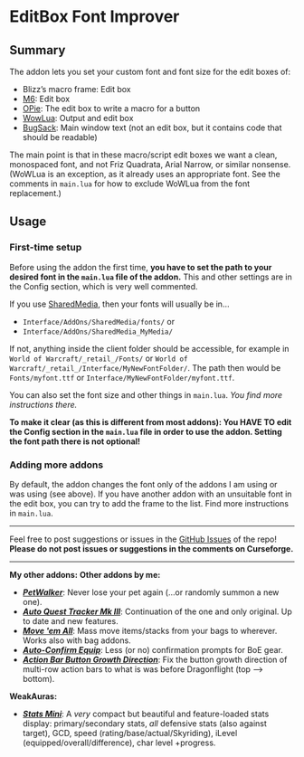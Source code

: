 # EditBox Font Improver

## Summary

The addon lets you set your custom font and font size for the edit boxes of:

- Blizz’s macro frame: Edit box
- [M6](https://www.curseforge.com/wow/addons/m6x): Edit box
- [OPie](https://www.curseforge.com/wow/addons/opie): The edit box to write a macro for a button
- [WowLua](https://www.wowinterface.com/downloads/info7366-WowLua.html): Output and edit box
- [BugSack](https://www.curseforge.com/wow/addons/bugsack): Main window text (not an edit box, but it contains code that should be readable)

The main point is that in these macro/script edit boxes we want a clean, monospaced font, and not Friz Quadrata, Arial Narrow, or similar nonsense. (WoWLua is an exception, as it already uses an appropriate font. See the comments in `main.lua` for how to exclude WoWLua from the font replacement.)

## Usage

### First-time setup

Before using the addon the first time, **you have to set the path to your desired font in the `main.lua` file of the addon.** This and other settings are in the Config section, which is very well commented.

If you use [SharedMedia](https://www.curseforge.com/wow/addons/sharedmedia), then your fonts will usually be in…

- `Interface/AddOns/SharedMedia/fonts/` or
- `Interface/AddOns/SharedMedia_MyMedia/`

If not, anything inside the client folder should be accessible, for example in `World of Warcraft/_retail_/Fonts/` or `World of Warcraft/_retail_/Interface/MyNewFontFolder/`.
The path then would be `Fonts/myfont.ttf` or `Interface/MyNewFontFolder/myfont.ttf`.

You can also set the font size and other things in `main.lua`. _You find more instructions there._

**To make it clear (as this is different from most addons): You HAVE TO edit the Config section in the `main.lua` file in order to use the addon. Setting the font path there is not optional!**

### Adding more addons

By default, the addon changes the font only of the addons I am using or was using (see above). If you have another addon with an unsuitable font in the edit box, you can try to add the frame to the list. Find more instructions in `main.lua`.

---

Feel free to post suggestions or issues in the [GitHub Issues](https://github.com/tflo/EditBox-Font-Improver/issues) of the repo!
__Please do not post issues or suggestions in the comments on Curseforge.__

---

__My other addons:__
__Other addons by me:__

- [___PetWalker___](https://www.curseforge.com/wow/addons/petwalker): Never lose your pet again (…or randomly summon a
  new one).
- [___Auto Quest Tracker Mk III___](https://www.curseforge.com/wow/addons/auto-quest-tracker-mk-iii): Continuation of
  the one and only original. Up to date and new features.
- [___Move 'em All___](https://www.curseforge.com/wow/addons/move-em-all): Mass move items/stacks from your bags to
  wherever. Works also with bag addons.
- [___Auto-Confirm Equip___](https://www.curseforge.com/wow/addons/auto-confirm-equip): Less (or no) confirmation
  prompts for BoE gear.
- [___Action Bar Button Growth Direction___](https://www.curseforge.com/wow/addons/action-bar-button-growth-direction):
  Fix the button growth direction of multi-row action bars to what is was before Dragonflight (top --> bottom).

__WeakAuras:__

- [___Stats Mini___](https://wago.io/S4023p3Im): A *very* compact but beautiful and feature-loaded stats display: primary/secondary stats, *all* defensive stats (also against target), GCD, speed (rating/base/actual/Skyriding), iLevel (equipped/overall/difference), char level +progress.
